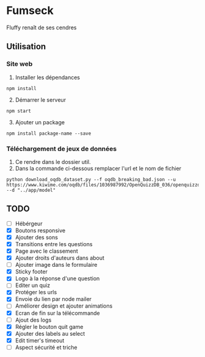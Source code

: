 # Fumseck

Fluffy renaît de ses cendres

## Utilisation

### Site web

1. Installer les dépendances

```
npm install
```

2. Démarrer le serveur


```
npm start
```

3. Ajouter un package

```
npm install package-name --save
```

### Téléchargement de jeux de données 

1. Ce rendre dans le dossier util.
2. Dans la commande ci-dessous remplacer l'url et le nom de fichier

```
python download_oqdb_dataset.py --f oqdb_breaking_bad.json --u https://www.kiwime.com/oqdb/files/1036987992/OpenQuizzDB_036/openquizzdb_36.json --d "../app/model"
```

## TODO

* [ ] Hébérgeur
* [X] Boutons responsive
* [X] Ajouter des sons
* [X] Transitions entre les questions
* [X] Page avec le classement
* [X] Ajouter droits d'auteurs dans about
* [ ] Ajouter image dans le formulaire
* [X] Sticky footer
* [X] Logo à la réponse d'une question
* [ ] Editer un quiz
* [X] Protéger les urls
* [X] Envoie du lien par node mailer
* [ ] Améliorer design et ajouter animations
* [X] Ecran de fin sur la télécommande 
* [ ] Ajout des logs
* [X] Régler le bouton quit game
* [X] Ajouter des labels au select
* [X] Edit timer's timeout
* [ ] Aspect sécurité et triche